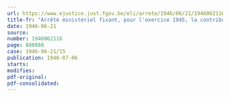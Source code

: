 ```yaml
---
url: https://www.ejustice.just.fgov.be/eli/arrete/1946/06/21/1946062116/justel
title-fr: "Arrêté ministériel fixant, pour l'exercice 1945, la contribution provisionnelle à verser au Conseil professionnel de la Fourrure et de la Peau en Poil, en liquidation"
date: 1946-06-21
source:
number: 1946062116
page: 888888
case: 1946-06-21/15
publication: 1946-07-06
starts:
modifies:
pdf-original:
pdf-consolidated:
---
```


